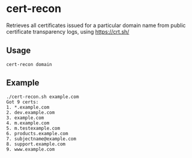 # cert-recon

Retrieves all certificates issued for a particular domain name from public certificate transparency logs, using https://crt.sh/

## Usage

`cert-recon domain`

## Example

```
./cert-recon.sh example.com
Got 9 certs:
1. *.example.com
2. dev.example.com
3. example.com
4. m.example.com
5. m.testexample.com
6. products.example.com
7. subjectname@example.com
8. support.example.com
9. www.example.com
```
